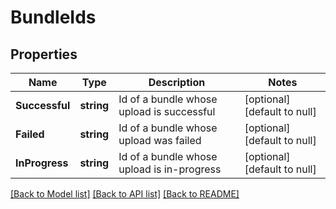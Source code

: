 # BundleIds

## Properties
Name | Type | Description | Notes
------------ | ------------- | ------------- | -------------
**Successful** | **string** | Id of a bundle whose upload is successful | [optional] [default to null]
**Failed** | **string** | Id of a bundle whose upload was failed | [optional] [default to null]
**InProgress** | **string** | Id of a bundle whose upload is in-progress | [optional] [default to null]

[[Back to Model list]](../README.md#documentation-for-models) [[Back to API list]](../README.md#documentation-for-api-endpoints) [[Back to README]](../README.md)

